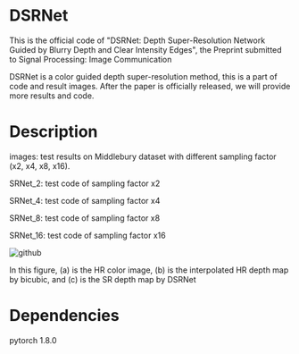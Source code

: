 # DSRNet

This is the official code of "DSRNet: Depth Super-Resolution Network Guided by Blurry Depth and Clear Intensity Edges", 
the Preprint submitted to Signal Processing: Image Communication

DSRNet is a color guided depth super-resolution method, this is a part of code and result images. 
After the paper is officially released, we will provide more results and code.

# Description

images: test results on Middlebury dataset with different sampling factor (x2, x4, x8, x16).

SRNet_2: test code of sampling factor x2

SRNet_4: test code of sampling factor x4

SRNet_8: test code of sampling factor x8

SRNet_16: test code of sampling factor x16


![github](https://user-images.githubusercontent.com/55533905/222022366-14e3ac86-c1b3-4be9-9070-f8e0d8140f44.png)

In this figure, (a) is the HR color image, (b) is the interpolated HR depth map by bicubic, and (c) is the SR depth map by DSRNet

# Dependencies

pytorch 1.8.0
